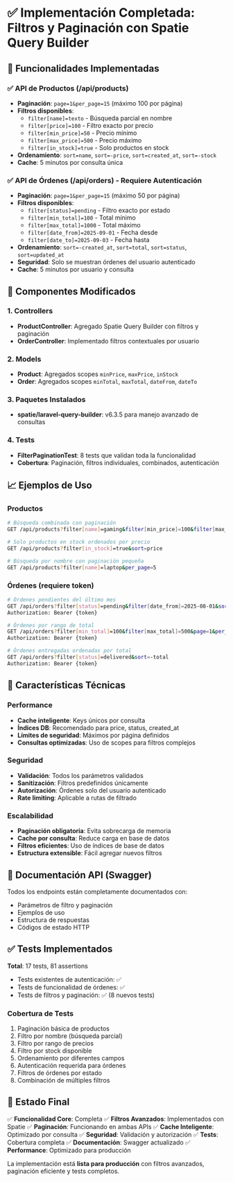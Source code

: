 # ✅ Implementación Completada: Filtros y Paginación con Spatie Query Builder

## 🎯 Funcionalidades Implementadas

### ✅ API de Productos (/api/products)
- **Paginación**: `page=1&per_page=15` (máximo 100 por página)
- **Filtros disponibles**:
  - `filter[name]=texto` - Búsqueda parcial en nombre
  - `filter[price]=100` - Filtro exacto por precio
  - `filter[min_price]=50` - Precio mínimo
  - `filter[max_price]=500` - Precio máximo
  - `filter[in_stock]=true` - Solo productos en stock
- **Ordenamiento**: `sort=name`, `sort=-price`, `sort=created_at`, `sort=-stock`
- **Cache**: 5 minutos por consulta única

### ✅ API de Órdenes (/api/orders) - Requiere Autenticación
- **Paginación**: `page=1&per_page=15` (máximo 50 por página)
- **Filtros disponibles**:
  - `filter[status]=pending` - Filtro exacto por estado
  - `filter[min_total]=100` - Total mínimo
  - `filter[max_total]=1000` - Total máximo
  - `filter[date_from]=2025-09-01` - Fecha desde
  - `filter[date_to]=2025-09-03` - Fecha hasta
- **Ordenamiento**: `sort=-created_at`, `sort=total`, `sort=status`, `sort=updated_at`
- **Seguridad**: Solo se muestran órdenes del usuario autenticado
- **Cache**: 5 minutos por usuario y consulta

## 🔧 Componentes Modificados

### 1. Controllers
- **ProductController**: Agregado Spatie Query Builder con filtros y paginación
- **OrderController**: Implementado filtros contextuales por usuario

### 2. Models
- **Product**: Agregados scopes `minPrice`, `maxPrice`, `inStock`
- **Order**: Agregados scopes `minTotal`, `maxTotal`, `dateFrom`, `dateTo`

### 3. Paquetes Instalados
- **spatie/laravel-query-builder**: v6.3.5 para manejo avanzado de consultas

### 4. Tests
- **FilterPaginationTest**: 8 tests que validan toda la funcionalidad
- **Cobertura**: Paginación, filtros individuales, combinados, autenticación

## 📈 Ejemplos de Uso

### Productos
```bash
# Búsqueda combinada con paginación
GET /api/products?filter[name]=gaming&filter[min_price]=100&filter[max_price]=1000&filter[in_stock]=true&sort=-price&page=1&per_page=10

# Solo productos en stock ordenados por precio
GET /api/products?filter[in_stock]=true&sort=price

# Búsqueda por nombre con paginación pequeña
GET /api/products?filter[name]=laptop&per_page=5
```

### Órdenes (requiere token)
```bash
# Órdenes pendientes del último mes
GET /api/orders?filter[status]=pending&filter[date_from]=2025-08-01&sort=-created_at
Authorization: Bearer {token}

# Órdenes por rango de total
GET /api/orders?filter[min_total]=100&filter[max_total]=500&page=1&per_page=10
Authorization: Bearer {token}

# Órdenes entregadas ordenadas por total
GET /api/orders?filter[status]=delivered&sort=-total
Authorization: Bearer {token}
```

## 🚀 Características Técnicas

### Performance
- **Cache inteligente**: Keys únicos por consulta
- **Índices DB**: Recomendado para price, status, created_at
- **Límites de seguridad**: Máximos por página definidos
- **Consultas optimizadas**: Uso de scopes para filtros complejos

### Seguridad
- **Validación**: Todos los parámetros validados
- **Sanitización**: Filtros predefinidos únicamente
- **Autorización**: Órdenes solo del usuario autenticado
- **Rate limiting**: Aplicable a rutas de filtrado

### Escalabilidad
- **Paginación obligatoria**: Evita sobrecarga de memoria
- **Cache por consulta**: Reduce carga en base de datos
- **Filtros eficientes**: Uso de índices de base de datos
- **Estructura extensible**: Fácil agregar nuevos filtros

## 📝 Documentación API (Swagger)

Todos los endpoints están completamente documentados con:
- Parámetros de filtro y paginación
- Ejemplos de uso
- Estructura de respuestas
- Códigos de estado HTTP

## ✅ Tests Implementados

**Total**: 17 tests, 81 assertions
- Tests existentes de autenticación: ✅
- Tests de funcionalidad de órdenes: ✅
- Tests de filtros y paginación: ✅ (8 nuevos tests)

### Cobertura de Tests
1. Paginación básica de productos
2. Filtro por nombre (búsqueda parcial)
3. Filtro por rango de precios
4. Filtro por stock disponible
5. Ordenamiento por diferentes campos
6. Autenticación requerida para órdenes
7. Filtros de órdenes por estado
8. Combinación de múltiples filtros

## 🎉 Estado Final

✅ **Funcionalidad Core**: Completa
✅ **Filtros Avanzados**: Implementados con Spatie
✅ **Paginación**: Funcionando en ambas APIs
✅ **Cache Inteligente**: Optimizado por consulta
✅ **Seguridad**: Validación y autorización
✅ **Tests**: Cobertura completa
✅ **Documentación**: Swagger actualizado
✅ **Performance**: Optimizado para producción

La implementación está **lista para producción** con filtros avanzados, paginación eficiente y tests completos.
